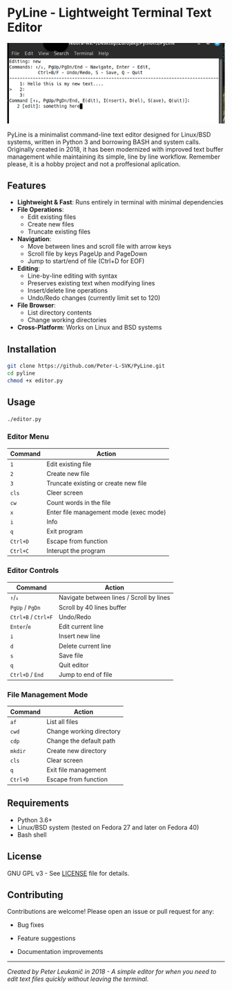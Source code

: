 # PyLine - Lightweight Terminal Text Editor

![PyLine Demo](demo.png) 

PyLine is a minimalist command-line text editor designed for Linux/BSD systems, written in Python 3 and borrowing BASH and system calls. Originally created in 2018, it has been modernized with improved text buffer management while maintaining its simple, line by line workflow. Remember please, it is a hobby project and not a proffesional aplication. 

## Features

- **Lightweight & Fast**: Runs entirely in terminal with minimal dependencies
- **File Operations**:
  - Edit existing files
  - Create new files
  - Truncate existing files
- **Navigation**:
  - Move between lines and scroll file with arrow keys
  - Scroll file by keys PageUp and PageDown
  - Jump to start/end of file (Ctrl+D for EOF)
- **Editing**:
  - Line-by-line editing with syntax
  - Preserves existing text when modifying lines
  - Insert/delete line operations
  - Undo/Redo changes (currently limit set to 120)
- **File Browser**:
  - List directory contents
  - Change working directories
- **Cross-Platform**: Works on Linux and BSD systems

## Installation

```bash
git clone https://github.com/Peter-L-SVK/PyLine.git
cd pyline
chmod +x editor.py
```


## Usage

```bash
./editor.py
```
### Editor Menu

|Command|Action|
|---|---|
|`1`|Edit existing file|
|`2`|Create new file|
|`3`|Truncate existing or create new file|
|`cls`|Cleer screen|
|`cw`|Count words in the file|
|`x`|Enter file management mode (exec mode)|
|`i`|Info|
|`q`|Exit program|
|`Ctrl+D`|Escape from function|
|`Ctrl+C`|Interupt the program|

### Editor Controls
|Command|Action|
|---|---|
|`↑`/`↓`|Navigate between lines / Scroll by lines|
| `PgUp` / `PgDn` | Scroll by 40 lines buffer|
|`Ctrl+B` / `Ctrl+F` | Undo/Redo 
|`Enter`/`e`|Edit current line|
|`i`|Insert new line|
|`d`|Delete current line|
|`s`|Save file|
|`q`|Quit editor|
|`Ctrl+D` / `End`|Jump to end of file|

### File Management Mode

|Command|Action|
|---|---|
|`af`|List all files|
|`cwd`|Change working directory|
|`cdp`|Change the default path|
|`mkdir`|Create new directory|
|`cls`|Clear screen|
|`q`|Exit file management|
|`Ctrl+D`|Escape from function|

## Requirements

- Python 3.6+   
- Linux/BSD system (tested on Fedora 27 and later on Fedora 40)
- Bash shell

## License

GNU GPL v3 - See [LICENSE](https://www.gnu.org/licenses/gpl-3.0.html) file for details.

## Contributing

Contributions are welcome! Please open an issue or pull request for any:

- Bug fixes
    
- Feature suggestions
    
- Documentation improvements
    

---

_Created by Peter Leukanič in 2018 - A simple editor for when you need to edit text files quickly without leaving the terminal._

